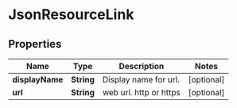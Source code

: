 

# JsonResourceLink

## Properties

Name | Type | Description | Notes
------------ | ------------- | ------------- | -------------
**displayName** | **String** | Display name for url. |  [optional]
**url** | **String** | web url. http or https |  [optional]



